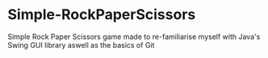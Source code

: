 # Simple-RockPaperScissors

Simple Rock Paper Scissors game made to re-familiarise myself with Java's Swing GUI library aswell as the basics of Git
